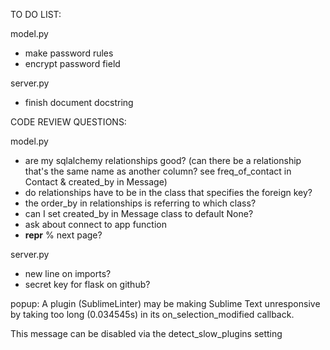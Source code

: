 TO DO LIST:

model.py
- make password rules
- encrypt password field 

server.py
- finish document docstring







CODE REVIEW QUESTIONS:

model.py
- are my sqlalchemy relationships good? (can there be a relationship that's the same name as another column? see freq_of_contact in Contact & created_by in Message)
- do relationships have to be in the class that specifies the foreign key?
- the order_by in relationships is referring to which class?
- can I set created_by in Message class to default None?
- ask about connect to app function
- __repr__ % next page?

server.py
- new line on imports?
- secret key for flask on github? 


popup: A plugin (SublimeLinter) may be making Sublime Text unresponsive by taking too long (0.034545s) in its on_selection_modified callback.

This message can be disabled via the detect_slow_plugins setting
